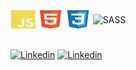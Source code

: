 

<p>
 <img align="center" alt="JS" height="30" width="40" src="https://raw.githubusercontent.com/devicons/devicon/master/icons/javascript/javascript-plain.svg">
 <img align="center" alt="HTML" height="30" width="40" src="https://raw.githubusercontent.com/devicons/devicon/master/icons/html5/html5-original.svg">
 <img align="center" alt="CSS" height="30" width="40" src="https://raw.githubusercontent.com/devicons/devicon/master/icons/css3/css3-original.svg">
 <img align="center" alt="SASS" height="30" width="40" src="https://cdn.jsdelivr.net/gh/devicons/devicon/icons/sass/sass-original.svg" />

</p>
<br>
<div style="display: inline_block">
   <a href = "mailto:delldev7@gmail.com"><img align="center" height="25" alt="Linkedin" src="https://img.shields.io/badge/Gmail-D14836?style=for-the-badge&logo=gmail&logoColor=white"></a>
 <a href = "https://www.linkedin.com/in/wendeloliveiradev/"> <img align="center" height="25" alt="Linkedin" src="https://img.shields.io/badge/LinkedIn-0077B5?style=for-the-badge&logo=linkedin&logoColor=white"></a>
</div>
<br>


